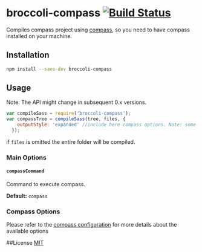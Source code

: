 
# broccoli-compass [![Build Status](https://travis-ci.org/g13013/broccoli-compass.svg?branch=refactor)](https://travis-ci.org/g13013/broccoli-compass)

Compiles compass project using [compass](https://github.com/chriseppstein/compass), so you need to have compass installed on your machine.

## Installation

```bash
npm install --save-dev broccoli-compass
```

## Usage

Note: The API might change in subsequent 0.x versions.

```js
var compileSass = require('broccoli-compass');
var compassTree = compileSass(tree, files, {
    outputStyle: 'expanded' //include here compass options. Note: some options might be ignored as they are automatically filled
  });

```
if `files` is omitted the entire folder will be compiled.

### Main Options

#### `compassCommand`

Command to execute compass.

**Default:** `compass`

### Compass Options

Please refer to the [compass configuration](http://compass-style.org/help/tutorials/configuration-reference/) for more details about the available options


##License
[MIT](https://github.com/g13013/broccoli-compass/blob/master/LICENSE.md)

